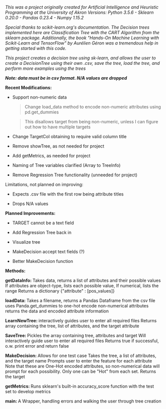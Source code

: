 <i>This was a project originally created for Artificial Intelligence and Heuristic Programming at the University of Akron
Versions: Python 3.5.6 - Sklearn 0.20.0 - Pandas 0.23.4 - Numpy 1.15.2

Special thanks to scikit-learn.org's documentation. The Decision trees implemented here are Classification Tree with the CART Algorithm from the sklearn package.
Additionally, the book "Hands-On Machine Learning with Scikit-Learn and TensorFlow" by Aurélien Géron was a tremendous help in getting started with this code.

This project creates a decision tree using sk-learn, and allows the user to create a DecisionTree using their own .csv, save the tree, load the tree, and perform more examples using the trees
</i>

<b><i>Note: data must be in csv format. N/A values are dropped</i></b>


<b>Recent Modifications:</b>

- Support non-numeric data

  > Change load_data method to encode non-numeric attributes using pd.get_dummies

  > This disallows target from being non-numeric, unless I can figure out how to have multiple targets

- Change TargetCol obtaining to require valid column title

- Remove showTree, as not needed for project

- Add getMetrics, as needed for project

- Naming of Tree variables clarified (Array to TreeInfo)

- Remove Regression Tree functionality (unneeded for project)


Limitations, not planned on improving:

- Expects .csv file with the first row being attribute titles

- Drops N/A values


<b> Planned Improvements: </b>

- TARGET cannot be a text field

- Add Regression Tree back in

- Visualize tree

- MakeDecision accept text fields (?)

- Better MakeDecision function


<b>Methods:</b>

<b>getDataInfo: </b>
            Takes data, returns a list of attributes and their possible values
            If attributes are object-type, lists each possible value,
            If numerical, lists the range
            Returns a dictionary {"attribute" : [pos_values]}
            
<b>loadData: </b>
            Takes a filename, returns a Pandas Dataframe from the csv file
            uses Panda.get_dummies to one-hot encode non-numerical attributes
            returns the data and encoded attribute information

<b>LearnNewTree: </b>
            interactively guides user to enter all required files
            Returns array containing the tree, list of attributes, and the target attribute

<b>SaveTree: </b>
            Pickles the array containing tree, attributes and target
           Will interactively guide user to enter all required files
           Returns true if successful, o.w. print error and return false

<b>MakeDecision: </b>
            Allows for one test case
           Takes the tree, a list of attributes, and the target name
           Prompts user to enter the feature for each attribute
           Note that these are One-Hot encoded attributes, 
           so non-numerical data will prompt for each possibility. 
           Only one can be "Hot" from each set.
           Returns the target

<b>getMetrics: </b>
            Runs sklearn's built-in accuracy_score function with the test set
            to develop metrics


<b>main: </b>
            A Wrapper, handling errors and walking the user through tree creation
